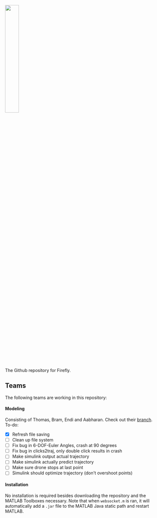 <img src="http://fireflyeindhoven.nl/wp-content/uploads/2017/06/cropped-Artboard-1-2.png" width="30%">

The Github repository for Firefly.

## Teams
The following teams are working in this repository:

#### Modeling
Consisting of Thomas, Bram, Endi and Aabharan. Check out their [branch](https://github.com/wagenaartje/Firefly/tree/modeling). To-do:

 - [x] Refresh file saving
 - [ ] Clean up file system
 - [ ] Fix bug in 6-DOF-Euler Angles, crash at 90 degrees
 - [ ] Fix bug in clicks2traj, only double click results in crash
 - [ ] Make simulink output actual trajectory
 - [ ] Make simulink actually predict trajectory
 - [ ] Make sure drone stops at last point
 - [ ] Simulink should optimize trajectory (don't overshoot points)

#### Installation
No installation is required besides downloading the repository and the MATLAB Toolboxes necessary. Note that when `websocket.m` is ran, it will automatically add a `.jar` file to the MATLAB Java static path and restart MATLAB.

